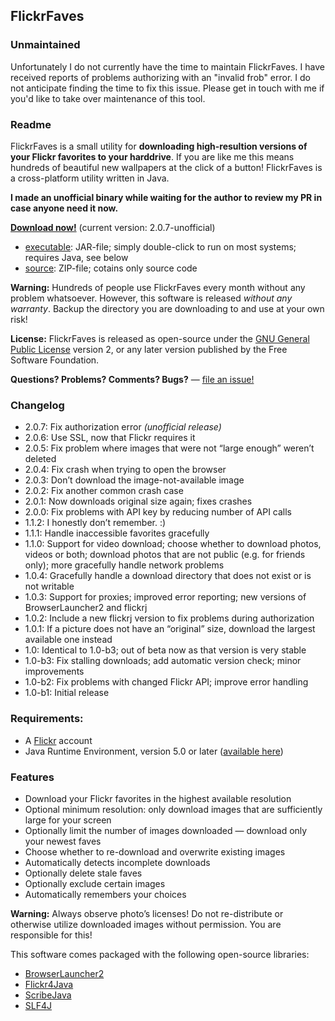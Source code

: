 ## FlickrFaves

### Unmaintained

Unfortunately I do not currently have the time to maintain FlickrFaves. I have received reports of problems authorizing with an "invalid frob" error. I do not anticipate finding the time to fix this issue. Please get in touch with me if you'd like to take over maintenance of this tool.

### Readme

FlickrFaves is a small utility for **downloading high-resultion versions of your Flickr favorites to your harddrive**. If you are like me this means hundreds of beautiful new wallpapers at the click of a button! FlickrFaves is a cross-platform utility written in Java.

**I made an unofficial binary while waiting for the author to review my PR in case anyone need it now.**

[**Download now!**](https://github.com/qduc/FlickrFaves/releases/download/v2.0.7/FlickrFaves-2.0.7-unofficial.jar) (current version: 2.0.7-unofficial)

* [executable](https://github.com/qduc/FlickrFaves/releases/download/v2.0.7/FlickrFaves-2.0.7-unofficial.jar): JAR-file; simply double-click to run on most systems; requires Java, see below
* [source](https://github.com/qduc/FlickrFaves/archive/v2.0.7.zip): ZIP-file; cotains only source code

**Warning:** Hundreds of people use FlickrFaves every month without any problem whatsoever. However, this software is released *without any warranty*. Backup the directory you are downloading to and use at your own risk!

**License:** FlickrFaves is released as open-source under the [GNU General Public License](http://www.gnu.org/licenses/gpl.html) version 2, or any later version published by the Free Software Foundation.

**Questions? Problems? Comments? Bugs?** — [file an issue!](https://github.com/magnusvk/FlickrFaves/issues)

### Changelog

* 2.0.7: Fix authorization error _(unofficial release)_
* 2.0.6: Use SSL, now that Flickr requires it
* 2.0.5: Fix problem where images that were not “large enough” weren’t deleted
* 2.0.4: Fix crash when trying to open the browser
* 2.0.3: Don’t download the image-not-available image
* 2.0.2: Fix another common crash case
* 2.0.1: Now downloads original size again; fixes crashes
* 2.0.0: Fix problems with API key by reducing number of API calls
* 1.1.2: I honestly don’t remember. :)
* 1.1.1: Handle inaccessible favorites gracefully
* 1.1.0: Support for video download; choose whether to download photos, videos or both; download photos that are not public (e.g. for friends only); more gracefully handle network problems
* 1.0.4: Gracefully handle a download directory that does not exist or is not writable
* 1.0.3: Support for proxies; improved error reporting; new versions of BrowserLauncher2 and flickrj
* 1.0.2: Include a new flickrj version to fix problems during authorization
* 1.0.1: If a picture does not have an “original” size, download the largest available one instead
* 1.0: Identical to 1.0-b3; out of beta now as that version is very stable
* 1.0-b3: Fix stalling downloads; add automatic version check; minor improvements
* 1.0-b2: Fix problems with changed Flickr API; improve error handling
* 1.0-b1: Initial release

### Requirements:

* A [Flickr](http://www.flickr.com/) account
* Java Runtime Environment, version 5.0 or later ([available here](http://www.java.com/en/download/index.jsp))

### Features

* Download your Flickr favorites in the highest available resolution
* Optional minimum resolution: only download images that are sufficiently large for your screen
* Optionally limit the number of images downloaded — download only your newest faves
* Choose whether to re-download and overwrite existing images
* Automatically detects incomplete downloads
* Optionally delete stale faves
* Optionally exclude certain images
* Automatically remembers your choices

**Warning:** Always observe photo’s licenses! Do not re-distribute or otherwise utilize downloaded images without permission. You are responsible for this!

This software comes packaged with the following open-source libraries:

* [BrowserLauncher2](http://sf.net/projects/browserlaunch2)
* [Flickr4Java](https://github.com/boncey/Flickr4Java)
* [ScribeJava](https://github.com/scribejava/scribejava)
* [SLF4J](https://github.com/qos-ch/slf4j)
